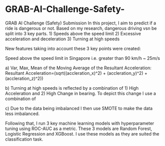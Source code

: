 # GRAB-AI-Challenge-Safety-
GRAB AI Challenge (Safety) Submission
In this project, I aim to predict if a ride is dangerous or not. Based on my research, dangerous driving vsn be split into 3 key parts. 1) Speeds above the speed limit 2) Excessive acceleration and deceleration 3) Turning at high speeds


New features taking into account these 3 key points were created: 

  Speed above the speed limit in Singapore i.e. greater than 90 km/h ~ 25m/s 
	
 a) Var, Max, Mean of the Moving Average of the Resultant Acceleration:  Resultant Acceleration=(sqrt((accleration_x)^2) + (accleration_y)^2) + (accleration_z)^2))
	
 b) Turning at high speeds is reflected by a combination of 1) High Acceleration and 2) High Change in bearing. To depict this change I use a combination of 
	
	
 c) Due to the data being imbalanced I then use SMOTE to make the data less imbalanced. 
	
	
  Following that, I run 3 key machine learning models with hyperparameter tuning using ROC-AUC as a metric. These 3 models are Random Forest, Logistic Regression and XGBoost. I use these models as they are suited the classification task. 
 
